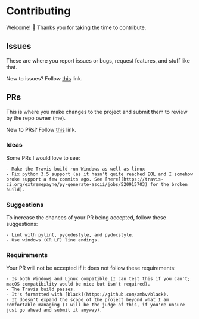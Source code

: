 # Contributing
Welcome! :tada: Thanks you for taking the time to contribute.

## Issues
These are where you report issues or bugs, request features, and stuff like that.

New to issues? Follow [this](https://help.github.com/en/articles/about-issues) link.

## PRs
This is where you make changes to the project and submit them to review by the repo owner (me).

New to PRs? Follow [this](http://makeapullrequest.com) link.

### Ideas
Some PRs I would love to see:

    - Make the Travis build run Windows as well as linux
    - Fix python 3.5 support (as it hasn't quite reached EOL and I somehow broke support a few commits ago. See [here](https://travis-ci.org/extremepayne/py-generate-ascii/jobs/520915703) for the broken build).

### Suggestions
To increase the chances of your PR being accepted, follow these suggestions:

    - Lint with pylint, pycodestyle, and pydocstyle.
    - Use windows (CR LF) line endings.

### Requirements
Your PR will not be accepted if it does not follow these requirements:

    - Is both Windows and Linux compatible (I can test this if you can't; macOS compatibility would be nice but isn't required).
    - The Travis build passes.
    - It's formatted with [black](https://github.com/ambv/black).
    - It doesn't expand the scope of the project beyond what I am comfortable managing (I will be the judge of this, if you're unsure just go ahead and submit it anyway).
